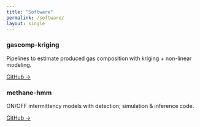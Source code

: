 ```yaml
---
title: "Software"
permalink: /software/
layout: single
---
```


<div class="grid">
  <div class="card">
    <h3>gascomp-kriging</h3>
    <p>Pipelines to estimate produced gas composition with kriging + non-linear modeling.</p>
    <p><a href="https://github.com/pburdeau">GitHub →</a></p>
  </div>
  <div class="card">
    <h3>methane-hmm</h3>
    <p>ON/OFF intermittency models with detection; simulation & inference code.</p>
    <p><a href="https://github.com/pburdeau">GitHub →</a></p>
  </div>
</div>